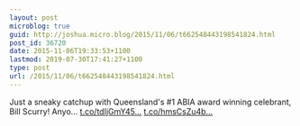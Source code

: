 ```yaml
---
layout: post
microblog: true
guid: http://joshua.micro.blog/2015/11/06/t662548443198541824.html
post_id: 36720
date: 2015-11-06T19:33:53+1100
lastmod: 2019-07-30T17:41:27+1100
type: post
url: /2015/11/06/t662548443198541824.html
---
```

Just a sneaky catchup with Queensland's #1 ABIA award winning celebrant, Bill Scurry! Anyo… [t.co/tdIjGmY45...](https://t.co/tdIjGmY45u) [t.co/hmsCsZu4b...](https://t.co/hmsCsZu4ba)
